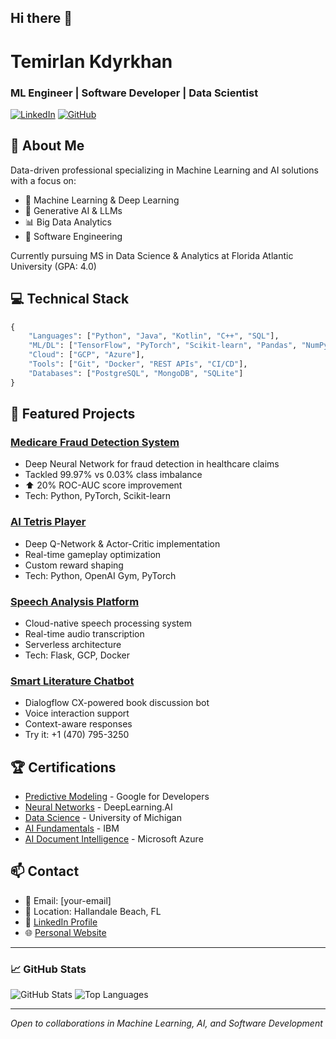 ## Hi there 👋

<!--
**TemirlanKN/temirlankn** is a ✨ _special_ ✨ repository because its `README.md` (this file) appears on your GitHub profile.

Here are some ideas to get you started:

- 🔭 I’m currently working on ...
- 🌱 I’m currently learning ...
- 👯 I’m looking to collaborate on ...
- 🤔 I’m looking for help with ...
- 💬 Ask me about ...
- 📫 How to reach me: ...
- 😄 Pronouns: ...
- ⚡ Fun fact: ...
-->

# Temirlan Kdyrkhan
### ML Engineer | Software Developer | Data Scientist

[![LinkedIn](https://img.shields.io/badge/LinkedIn-Connect-blue)](your-linkedin)
[![GitHub](https://img.shields.io/badge/GitHub-Follow-black)](your-github)

## 🎯 About Me
Data-driven professional specializing in Machine Learning and AI solutions with a focus on:
- 🤖 Machine Learning & Deep Learning
- 🧠 Generative AI & LLMs
- 📊 Big Data Analytics
- 🚀 Software Engineering

Currently pursuing MS in Data Science & Analytics at Florida Atlantic University (GPA: 4.0)

## 💻 Technical Stack

```python
{
    "Languages": ["Python", "Java", "Kotlin", "C++", "SQL"],
    "ML/DL": ["TensorFlow", "PyTorch", "Scikit-learn", "Pandas", "NumPy"],
    "Cloud": ["GCP", "Azure"],
    "Tools": ["Git", "Docker", "REST APIs", "CI/CD"],
    "Databases": ["PostgreSQL", "MongoDB", "SQLite"]
}
```

## 🚀 Featured Projects

### [Medicare Fraud Detection System](project-link)
- Deep Neural Network for fraud detection in healthcare claims
- Tackled 99.97% vs 0.03% class imbalance
- ⬆️ 20% ROC-AUC score improvement
- Tech: Python, PyTorch, Scikit-learn

### [AI Tetris Player](project-link)
- Deep Q-Network & Actor-Critic implementation
- Real-time gameplay optimization
- Custom reward shaping
- Tech: Python, OpenAI Gym, PyTorch

### [Speech Analysis Platform](project-link)
- Cloud-native speech processing system
- Real-time audio transcription
- Serverless architecture
- Tech: Flask, GCP, Docker

### [Smart Literature Chatbot](project-link)
- Dialogflow CX-powered book discussion bot
- Voice interaction support
- Context-aware responses
- Try it: +1 (470) 795-3250

## 🏆 Certifications
- [Predictive Modeling](cert-link) - Google for Developers
- [Neural Networks](cert-link) - DeepLearning.AI
- [Data Science](cert-link) - University of Michigan
- [AI Fundamentals](cert-link) - IBM
- [AI Document Intelligence](cert-link) - Microsoft Azure

## 📫 Contact
- 📧 Email: [your-email]
- 📍 Location: Hallandale Beach, FL
- 💼 [LinkedIn Profile](your-linkedin)
- 🌐 [Personal Website](your-website)

---
### 📈 GitHub Stats

![GitHub Stats](https://github-readme-stats.vercel.app/api?username=temirlankn&show_icons=true&theme=dark)
![Top Languages](https://github-readme-stats.vercel.app/api/top-langs/?username=temirlankn&layout=compact&theme=dark)

---
*Open to collaborations in Machine Learning, AI, and Software Development*
